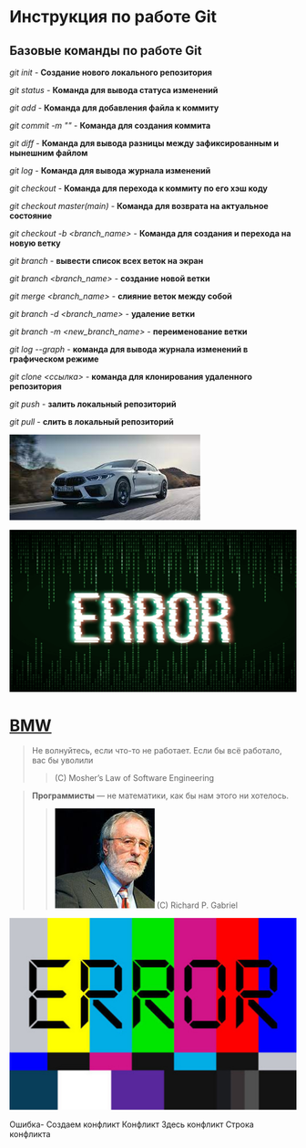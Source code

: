 # Инструкция по работе Git

## Базовые команды по работе Git

*git init* - **Создание нового локального репозитория**

*git status* - **Команда для вывода статуса изменений**

*git add* - **Команда для добавления файла к коммиту**

*git commit -m* *"<message>"* - **Команда для создания коммита**    

*git diff* - **Команда для вывода разницы между зафиксированным и нынешним файлом**

*git log* - **Команда для вывода журнала изменений**

*git checkout <commit code>* - **Команда для перехода к коммиту по его хэш коду**

*git checkout master(main)* - **Команда для возврата на актуальное состояние**

*git checkout -b <branch_name>* - **Команда для создания и перехода на новую ветку**

*git branch* - **вывести список всех веток на экран**

*git branch <branch_name>* - **создание новой ветки**

*git merge <branch_name>* - **слияние веток между собой**

*git branch -d <branch_name>* - **удаление ветки**

*git branch -m <new_branch_name>* - **переименование ветки**

*git log --graph* - **команда для вывода журнала изменений в графическом режиме**

*git clone <ссылка>* - **команда для клонирования удаленного репозитория**

*git push* - **залить локальный репозиторий**

*git pull* - **слить в локальный репозиторий**

![error][def1]

![Error][def2]

[def1]: m8.jpeg
[def2]: conflict1.png
[def3]: https://www.bmw.ru/ru/index.html 
[def4]: small.jpg
[def5]: conflict2.jpeg

# [**BMW**][def3]

>Не волнуйтесь, если что-то не работает. Если бы всё работало, вас бы уволили 
>>(С) Mosher’s Law of Software Engineering

>**Программисты** — не математики, как бы нам этого ни хотелось.
>>![error][def4] (C) Richard P. Gabriel

![CONFLICT][def5]

Ошибка- Создаем конфликт
Конфликт
Здесь конфликт
Строка конфликта
